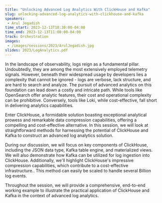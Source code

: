 ```yaml
---
title: "Unlocking Advanced Log Analytics With ClickHouse and Kafka"
slug: unlocking-advanced-log-analytics-with-clickhouse-and-kafka
speakers:
 - Arul Jegadish
time_start: 2023-12-13T10:30:00-04:00
time_end: 2023-12-13T11:00:00-04:00
track: Orchestration
images:
 - /images/sessions/2023/ArulJegadish.jpg
slides: 2023/LogAnalytics.pdf 
---
```


In the landscape of observability, logs reign as a fundamental pillar. Undoubtedly, they are among the most extensively employed telemetry signals. However, beneath their widespread usage by developers lies a complexity that cannot be ignored - logs are verbose, lack structure, and are hard to search and analyze. The pursuit of advanced analytics on this foundation can lead down a costly and intricate path. While tools like OpenSearch offer analytic features, their cost and operational complexity can be prohibitive. Conversely, tools like Loki, while cost-effective, fall short in delivering analytics capabilities.
 
Enter ClickHouse, a formidable solution boasting exceptional analytical prowess and remarkable data compression capabilities, offering a compelling and cost-effective alternative. In this session, we will look at straightforward methods for harnessing the potential of ClickHouse and Kafka to construct an advanced log analytics solution.
 
During our discussion, we will focus on key components of ClickHouse, including the JSON data type, Kafka table engine, and materialized views. We will also demonstrate how Kafka can be utilized for log ingestion into ClickHouse. Additionally, we'll highlight ClickHouse's impressive compression capabilities, which contribute to a cost-effective infrastructure.. This method can easily be scaled to handle several Billion log events.
 
Throughout the session, we will provide a comprehensive, end-to-end working example to illustrate the practical application of ClickHouse and Kafka in the context of advanced log analytics.